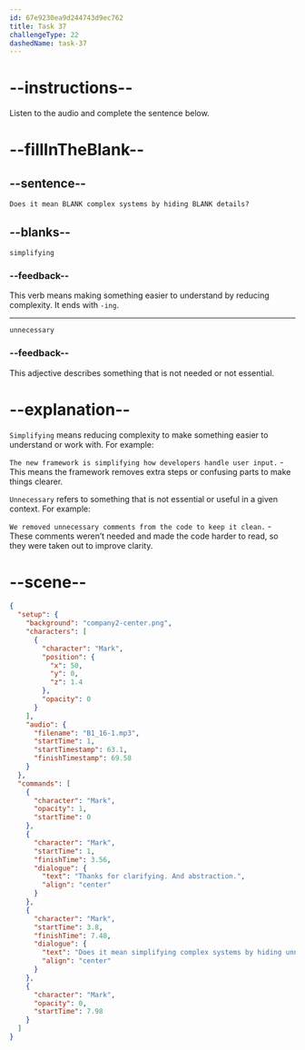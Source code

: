 ```yaml
---
id: 67e9230ea9d244743d9ec762
title: Task 37
challengeType: 22
dashedName: task-37
---
```


<!-- (Audio) Mark: Thanks for clarifying. And "abstraction"? Does it mean simplifying complex systems by hiding unnecessary details? -->

# --instructions--

Listen to the audio and complete the sentence below.

# --fillInTheBlank--

## --sentence--

`Does it mean BLANK complex systems by hiding BLANK details?`

## --blanks--

`simplifying`

### --feedback--

This verb means making something easier to understand by reducing complexity. It ends with `-ing`.

---

`unnecessary`

### --feedback--

This adjective describes something that is not needed or not essential.

# --explanation--

`Simplifying` means reducing complexity to make something easier to understand or work with. For example:

`The new framework is simplifying how developers handle user input.` - This means the framework removes extra steps or confusing parts to make things clearer.

`Unnecessary` refers to something that is not essential or useful in a given context. For example:

`We removed unnecessary comments from the code to keep it clean.` - These comments weren’t needed and made the code harder to read, so they were taken out to improve clarity.

# --scene--

```json
{
  "setup": {
    "background": "company2-center.png",
    "characters": [
      {
        "character": "Mark",
        "position": {
          "x": 50,
          "y": 0,
          "z": 1.4
        },
        "opacity": 0
      }
    ],
    "audio": {
      "filename": "B1_16-1.mp3",
      "startTime": 1,
      "startTimestamp": 63.1,
      "finishTimestamp": 69.58
    }
  },
  "commands": [
    {
      "character": "Mark",
      "opacity": 1,
      "startTime": 0
    },
    {
      "character": "Mark",
      "startTime": 1,
      "finishTime": 3.56,
      "dialogue": {
        "text": "Thanks for clarifying. And abstraction.",
        "align": "center"
      }
    },
    {
      "character": "Mark",
      "startTime": 3.8,
      "finishTime": 7.48,
      "dialogue": {
        "text": "Does it mean simplifying complex systems by hiding unnecessary details?",
        "align": "center"
      }
    },
    {
      "character": "Mark",
      "opacity": 0,
      "startTime": 7.98
    }
  ]
}
```

